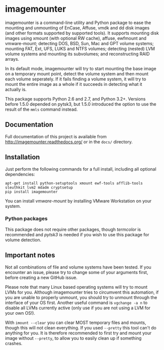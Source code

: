 imagemounter
============

imagemounter is a command-line utility and Python package to ease the mounting and unmounting of EnCase, Affuse, vmdk
and dd disk images (and other formats supported by supported tools). It supports mounting disk images using xmount (with
optional RW cache), affuse, ewfmount and vmware-mount; detecting DOS, BSD, Sun, Mac and GPT volume systems; mounting
FAT, Ext, UFS, LUKS and NTFS volumes; detecting (nested) LVM volume systems and mounting its subvolumes; and
reconstructing RAID arrays.

In its default mode, imagemounter will try to start mounting the base image on a temporary mount point,
detect the volume system and then mount each volume seperately. If it fails finding a volume system,
it will try to mount the entire image as a whole if it succeeds in detecting what it actually is.

This package supports Python 2.6 and 2.7, and Python 3.2+. Versions before 1.5.0 depended on pytsk3, but 1.5.0
introduced the option to use the result of the `mmls` command instead.

Documentation
-------------
Full documentation of this project is available from http://imagemounter.readthedocs.org/ or in the `docs/` directory.

Installation
------------
Just perform the following commands for a full install, including all optional dependencies:

    apt-get install python-setuptools xmount ewf-tools afflib-tools sleuthkit lvm2 mdadm cryptsetup
    pip install imagemounter

You can install _vmware-mount_ by installing VMware Workstation on your system.

### Python packages
This package does not require other packages, though _termcolor_ is recommended and _pytsk3_ is needed if you wish to
use this package for volume detection.

Important notes
---------------
Not all combinations of file and volume systems have been tested. If you encounter an issue, please try to change some
of your arguments first, before creating a new GitHub issue.

Please note that many Linux based operating systems will try to mount LVMs for you. Although imagemounter tries to
circumvent this automation, if you are unable to properly unmount, you should try to unmount through the interface of
your OS first. Another useful command is `vgchange -a n` to disable all LVMs currently active (only use if you are not
using a LVM for your own OS!).

With `imount --clear` you can clear MOST temporary files and mounts, though this will not clean everything. If you used
`--pretty` this tool can't do anything for you. It is therefore recommended to first try and mount your image without
`--pretty`, to allow you to easily clean up if something crashes.
